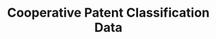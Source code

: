 ---
layout: default
bigquery: https://console.cloud.google.com/bigquery?p=patents-public-data&d=cpc&page=dataset
citation: '“Cooperative Patent Classification” by the EPO and USPTO, for public use. '
contributors: EPO, USPTO
cost: None
description: Cooperative Patent Classification Data contains the scheme and definitions
  of the Cooperative Patent Classification system for classifying patent documents.
  The CPC is the result of a partnership between the EPO and the USPTO in their joint
  effort to develop a common, internationally compatible classification system for
  technical documents, in particular patent publications, which will be used by both
  offices in the patent granting process
documentation: https://www.cooperativepatentclassification.org/cpcSchemeAndDefinitions
last_edit: 04/09/2022, 05:21:22
location: https://www.cooperativepatentclassification.org/index
maintained_by: USPTO, EPO
schema_fields:
- residualReferences
- ipcConcordant
- child_groups
- notAllocatable
- ipc_concordant
- not_allocatable
- synonyms
- informative_references
- sizeCache
- dateRevised
- limiting_references
- application_references
- breakdownCode
- applicationReferences
- symbol
- definition
- titleFull
- additional_only
- title_full
- level
- residual_references
- date_revised
- glossary
- titlePart
- breakdown_code
- childGroups
- children
- limitingReferences
- title_part
- status
- parents
- informativeReferences
shortname: cooperative_patent_classification
tags:
- patents
- science
title: Cooperative Patent Classification Data
uuid: 984374a7-16e9-4b35-9445-458daceb01bf
---
